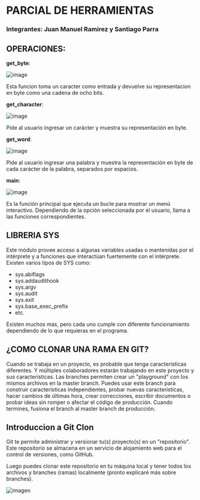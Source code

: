 # PARCIAL DE HERRAMIENTAS
### Integrantes: Juan Manuel Ramirez y Santiago Parra 

## OPERACIONES:

**get_byte**: 

![image](https://github.com/sparra2004/PARCIAL-/assets/147517210/9e6b24eb-d7b3-445c-97ce-b4e3bf5221b7)


Esta funcion toma un caracter como entrada y devuelve su representacion en byte como una cadena de ocho bits.

**get_character**: 

![image](https://github.com/sparra2004/PARCIAL-/assets/147517210/620feee9-4eaa-478f-a6cc-7a8c58e6f67f)

Pide al usuario ingresar un carácter y muestra su representación en byte.

**get_word**:

![image](https://github.com/sparra2004/PARCIAL-/assets/147517210/f580b07e-4b6b-4c0b-a2ae-0166627b0f90)

Pide al usuario ingresar una palabra y muestra la representación en byte de cada carácter de la palabra, separados por espacios.

**main**:

![image](https://github.com/sparra2004/PARCIAL-/assets/147517210/4c470f7b-a103-4d1f-81de-381feb6471aa)

Es la función principal que ejecuta un bucle para mostrar un menú interactivo. Dependiendo de la opción seleccionada por el usuario, llama a las funciones correspondientes.


## LIBRERIA SYS

Este módulo provee acceso a algunas variables usadas o mantenidas por el intérprete y a funciones que interactúan fuertemente con el intérprete. 
Existen varios tipos de SYS como:

- sys.abiflags
- sys.addaudithook
- sys.argv
- sys.audit
- sys.exit
- sys.base_exec_prefix
- etc.

Existen muchos mas, pero cada uno cumple con diferente funcionamiento dependiendo de lo que requieras en el programa.

## ¿COMO CLONAR UNA RAMA EN GIT?

Cuando se trabaja en un proyecto, es probable que tenga características diferentes. Y múltiples colaboradores estarán trabajando en este proyecto y sus características.
Las branches permiten crear un "playground" con los mismos archivos en la master branch. Puedes usar este branch para construir características independientes, probar nuevas características, hacer cambios de últimas hora, crear correcciones, escribir documentos o probar ideas sin romper o afectar el código de producción. Cuando termines, fusiona el branch al master branch de producción.

## Introduccion a Git Clon
Git te permite administrar y versionar tu(s) proyecto(s) en un "repositorio". Este repositorio se almacena en un servicio de alojamiento web para el control de versiones, como GitHub.

Luego puedes clonar este repositorio en tu máquina local y tener todos los archivos y branches (ramas) localmente (pronto explicaré más sobre branches).

![imagen](https://www.freecodecamp.org/news/content/images/2020/06/Screenshot-2020-06-23-at-5.47.48-AM.png)

